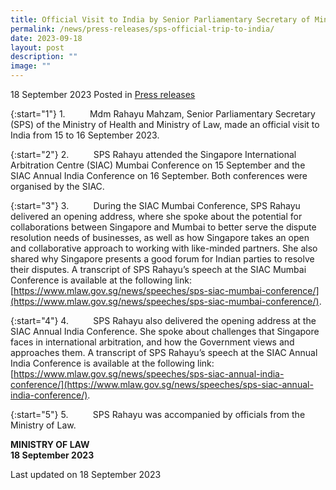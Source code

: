 ```yaml
---
title: Official Visit to India by Senior Parliamentary Secretary of Ministry of Health and Ministry of Law Mdm Rahayu Mahzam
permalink: /news/press-releases/sps-official-trip-to-india/
date: 2023-09-18
layout: post
description: ""
image: ""
---
```

18 September 2023 Posted in [Press releases](/news/press-releases)

{:start="1"}
1.&nbsp;&nbsp;&nbsp;&nbsp;&nbsp;&nbsp;&nbsp;&nbsp;&nbsp; Mdm Rahayu Mahzam, Senior Parliamentary Secretary (SPS) of the Ministry of Health and Ministry of Law, made an official visit to India from 15 to 16 September 2023.

{:start="2"}
2.&nbsp;&nbsp;&nbsp;&nbsp;&nbsp;&nbsp;&nbsp;&nbsp;&nbsp; SPS Rahayu attended the Singapore International Arbitration Centre (SIAC) Mumbai Conference on 15 September and the SIAC Annual India Conference on 16 September. Both conferences were organised by the SIAC.

{:start="3"}
3.&nbsp;&nbsp;&nbsp;&nbsp;&nbsp;&nbsp;&nbsp;&nbsp;&nbsp; During the SIAC Mumbai Conference, SPS Rahayu delivered an opening address, where she spoke about the potential for collaborations between Singapore and Mumbai to better serve the dispute resolution needs of businesses, as well as how Singapore takes an open and collaborative approach to working with like-minded partners. She also shared why Singapore presents a good forum for Indian parties to resolve their disputes. A transcript of SPS Rahayu’s speech at the SIAC Mumbai Conference is available at the following link: [https://www.mlaw.gov.sg/news/speeches/sps-siac-mumbai-conference/](https://www.mlaw.gov.sg/news/speeches/sps-siac-mumbai-conference/).

{:start="4"}
4.&nbsp;&nbsp;&nbsp;&nbsp;&nbsp;&nbsp;&nbsp;&nbsp;&nbsp; SPS Rahayu also delivered the opening address at the SIAC Annual India Conference. She spoke about challenges that Singapore faces in international arbitration, and how the Government views and approaches them. A transcript of SPS Rahayu’s speech at the SIAC Annual India Conference is available at the following link: [https://www.mlaw.gov.sg/news/speeches/sps-siac-annual-india-conference/](https://www.mlaw.gov.sg/news/speeches/sps-siac-annual-india-conference/).

{:start="5"}
5.&nbsp;&nbsp;&nbsp;&nbsp;&nbsp;&nbsp;&nbsp;&nbsp;&nbsp; SPS Rahayu was accompanied by officials from the Ministry of Law.

**MINISTRY OF LAW**
<br>**18 September 2023**


<p class="right-side-updated">Last updated on 18 September 2023</p>
